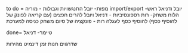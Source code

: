 to do =
מפות- יובל
התנגשויות וגבולות - מוריה
import/export -יובל ודניאל
ראש הלוח משחק- רות
רספונסיביות - דניאל ויובל
להרים חפצים (עם קריאה לפונק של להוסיף כסף)
להוסיף כסף לעגלה
רות - פונקציה של סיום משחק
כניסה למערכת

done=
טיימר- דניאל

שדרגוים
חנות
זמן דינמיט
מהירות
